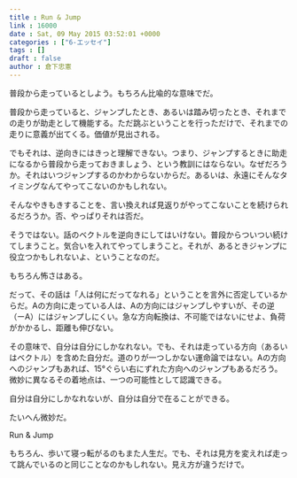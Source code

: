 ```yaml
---
title : Run & Jump
link : 16000
date : Sat, 09 May 2015 03:52:01 +0000
categories : ["6-エッセイ"]
tags : []
draft : false
author : 倉下忠憲
---
```


普段から走っているとしよう。もちろん比喩的な意味でだ。

普段から走っていると、ジャンプしたとき、あるいは踏み切ったとき、それまでの走りが助走として機能する。ただ跳ぶということを行っただけで、それまでの走りに意義が出てくる。価値が見出される。

でもそれは、逆向きにはきっと理解できない。つまり、ジャンプするときに助走になるから普段から走っておきましょう、という教訓にはならない。なぜだろうか。それはいつジャンプするのかわからないからだ。あるいは、永遠にそんなタイミングなんてやってこないのかもしれない。

そんなやきもきすることを、言い換えれば見返りがやってこないことを続けられるだろうか。否、やっぱりそれは否だ。

そうではない。話のベクトルを逆向きにしてはいけない。普段からついつい続けてしまうこと。気合いを入れてやってしまうこと。それが、あるときジャンプに役立つかもしれないよ、ということなのだ。

もちろん怖さはある。

だって、その話は「人は何にだってなれる」ということを言外に否定しているからだ。Aの方向に走っている人は、Aの方向にはジャンプしやすいが、その逆（ーA）にはジャンプしにくい。急な方向転換は、不可能ではないにせよ、負荷がかかるし、距離も伸びない。

その意味で、自分は自分にしかなれない。でも、それは走っている方向（あるいはベクトル）を含めた自分だ。道のりが一つしかない運命論ではない。Aの方向へのジャンプもあれば、15°ぐらい右にずれた方向へのジャンプもあるだろう。微妙に異なるその着地点は、一つの可能性として認識できる。

自分は自分にしかなれないが、自分は自分で在ることができる。

たいへん微妙だ。

Run & Jump

もちろん、歩いて寝っ転がるのもまた人生だ。でも、それは見方を変えれば走って跳んでいるのと同じことなのかもしれない。見え方が違うだけで。
